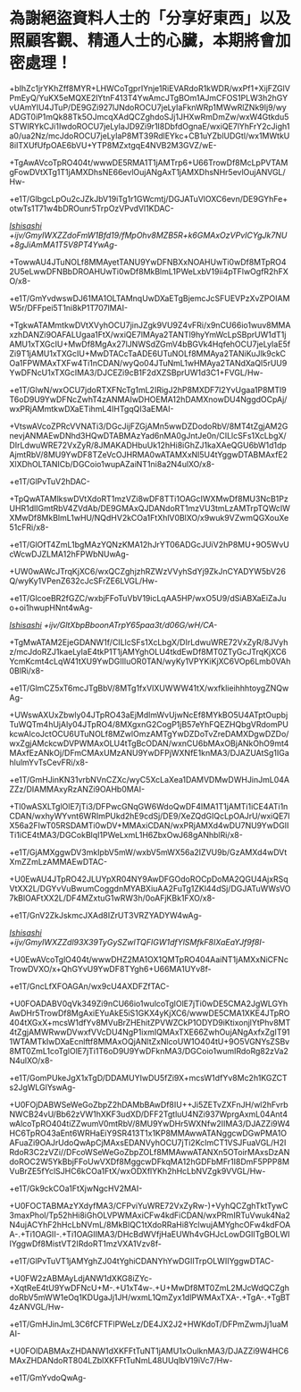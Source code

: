 # 為謝絕盜資料人士的「分享好東西」以及照顧客觀、精通人士的心臟，本期將會加密處理！
+bIhZc1jrYKhZff8MYR+LHWCoTgprIYnje1RiEVARdoR1kWDR/wxPf1+XijFZGlVPmEyQ/YuKX5eMQXE2lYtnF413T4YwAmcJTgBOm1AJmCFOS1PLW3h2hGYvUAmYIU4JTuP/DE9GZi927lJNdoROCU7jeLyIaFknWRp1MWwRlZNk9Ij9/wyADGT0iP1mQk88Tk5OJmcqXAdQCZghdoSJj1JHXwRmDmZw/wxW4Gtkdu5STWIRYkCJi1IwdoROCU7jeLyIaJD9Zi9r1I8DbfdOgnaE/wxiQE7lYhFrY2cJigh1a0/ua2Nz/mcJdoROCU7jeLyIaP8MT39RdlEYkc+CB1uYZblUDGtl/wx1MWtkU8iITXUfUfpOAE6bVU+YTP8MZxtgqE4NVB2M3GVZ/wE-

+TgAwAVcoTpRO404t/wwwDE5RMA1T1jAMTrp6+U66TrowDf8McLpPVTAMgFowDVtXTg1T1jAMXDhsNE66evlOujANgAxT1jAMXDhsNHr5evlOujANVGL/Hw-

+e1T/GlbgcLpOu2cJZkJbV19iTg1r1GWcmtj/DGJATuVlOXC6evn/DE9GYhFe+otwTs1T71w4bDROunr5TrpOzVPvdVl1KDAC-

_[Ishisashi](https://github.com/mrhso) +ijv/GmyIWXZZdoFmW1Bfd19/fMpOhv8MZB5R+k6GMAxOzVPvICYgJk7NU+8gJiAmMA1T5V8PT4YwAg-_

+TowwAU4JTuNOLf8MMAyetTANU9YwDFNBXxNOAHUwTi0wDf8MTpRO42U5eLwwDFNBbDROAHUwTi0wDf8MkBlmL1PWeLxbV19ii4pTFlwOgfR2hFXO/x8-

+e1T/GmYvdwswDJ61MA1OLTAMnqUwDXaETgBjemcJcSFUEVPzXvZPOIAMW5r/DFFpei5T1ni8kP1T707lMAI-

+TgkwATAMmtkwDVtXVyhOCU7jinJZgk9VU9Z4vFRi/x9nCU66io1wuv8MMAxzhDANZi9OAFALUgaa1FtX/wxiQE7lMAya2TANTl9hyYmWcLpSBprUW1dT1jAMU1xTXGcIU+MwDf8MgAx27lJNWSdZGmV4bBGVk4HqfehOCU7jeLyIaE5fZi9T1jAMU1xTXGcIU+MwDTACcTaADE6UTuNOLf8MMAya2TANiKuJlk9ckCOa1FPWMAxTXFw4Ti1nCDAN/wyQo04JTuNmL1wHMAya2TANdXaQI5rUU9YwDFNcU1xTXGcIMA3/DJCEZi9cB1F2dXZSBprUW1d3C1+FVGL/Hw-

+e1T/GlwN/wxOCU7jdoRTXFNcTg1mL2IRigJ2hP8MXDF7l2YvUgaa1P8MTl9T6oD9U9YwDFNcZwhT4zANMAIwDHOEMA12hDAMXnowDU4NggdOCpAj/wxPRjAMmtkwDXaETihmL4IHTgqQI3aEMAI-

+VtswAVcoZPRcVVNATi3/DGcJijFZGjAMn5wwDZDodoRbV/8MT4tZgjAM2GnevjANMAEwDNhd3HQwDTABMAzYad6nMA0gJntJe0n/CILlcSFs1XcLbgX/DIrLdwuWRE72VxZyR/8JMAKADHbuUk12hHi8iGhZJ1kaXAeQGU6bW1d1dpAjmtRbV/8MU9YwDF8TZeVcOJHRMA0wATAMXxNl5U4tYggwDTABMAxfE2XlXDhOLTANICb/DGCoio1wupAZaiNT1ni8a2N4ulXO/x8-

+e1T/GlPvTuV2hDAC-

+TpQwATAMlkswDVtXdoRT1mzVZi8wDF8TTi1OAGcIWXMwDf8MU3NcB1PzUHR1dlIGmtRbV4ZVdAb/DE9GMAxQJDANdoRT1mzVU3tmLzAMTrpTQWcIWXMwDf8MkBlmL1wHU/NQdHV2kCOa1FtXhlV0BlXO/x9wuk9VZwmQGXouXe51cFRi/x8-

+e1T/GlOfT4ZmL1bgMAzYQNzKMA12hJrYT06ADGcJUiV2hP8MU+9O5WvUcWcwDJZLMA12hFPWbNUwAg-

+UW0wAWcJTrqKjXC6/wxQCZghjzhRZWzVVyhSdYj9ZkJnCYADYW5bV26Q/wyKy1VPenZ632cJcSFrZE6LVGL/Hw-

+e1T/GlcoeBR2fGZC/wxbjFFoTuVbV19icLqAA5HP/wxO5U9/dSiABXaEiZaJuo+oi1hwupHNnt4wAg-

_[Ishisashi](https://github.com/mrhso) +ijv/GltXbpBboonATrpY65paa3t/d06G/wH/CA-_

+TgMwATAM2EjeGDANW1f/CILlcSFs1XcLbgX/DIrLdwuWRE72VxZyR/8JVyhz/mcJdoRZJ1kaeLyIaE4tkP1T1jAMYghOLU4tkdEwDf8MT0ZTyGcJTrqKjXC6YcmKcmt4cLqW41tXU9YwDGIIluOR0TAN/wyKy1VPYKiKjXC6VOp6Lmb0VAh0BlRi/x8-

+e1T/GlmCZ5xT6mcJTgBbV/8MTg1fxVIXUWWW41tX/wxfklieihhhtoygZNQwAg-

+UWswAXUxZbwly04JTpRO43aEjMdlmWvUjwNcEf8MYkBO5U4ATptOupbjTuWQTm4hUjAly04JTpRO4/8MXgxnG2CogP1jB57eYhFQEZHQbgVRdomPUkcwAlcoJctOCU6UTuNOLf8MZwlOmzAMTgYwDZDoTvZreDAMXDgwDZDo/wxZgjAMckcwDVPWMAxOLU4tTgBcODAN/wxnCU6bMAxOBjANkOhO9mt4MAxfEzANkOj/DFmCMAxUMzANU9YwDFPjWXNfE1knMA3/DJAZUAtSg1IGahlulmYvTsCevFRi/x8-

+e1T/GmHJinKN31vrbNVnCZXc/wyC5XcLaXea1DAMVDMwDWHJinJmL04AZZz/DIAMMAxyRzANZi9OAHb0MAI-

+Tl0wASXLTglOlE7jTi3/DFPwcGNqGW6WdoQwDF4IMA1T1jAMTi1iCE4ATi1nCDAN/wxhyWYvnt6WRImPUkd2hE9cdSj/DE9/XeZQdGIQcLpOAJrU/wxiQE7lX56a2FIwT05RSDAMTi0wDV+MMAxiCDAN/wxPRjAMXd4wDU7NU9YwDGIITi1iCE4tMA3/DGCokBlqI1PWeLxmL1H6ZbxOwJ68gANhblRi/x8-

+e1T/GjAMXggwDV3mkIpbV5mW/wxbV5mWX56a2IZVU9b/GzAMXd4wDVtXmZZmLzAMMAEwDTAC-

+U0EwAU4JTpRO42JLUYpXR04NY9AwDFGOdoROCpDoMA2QGU4AjxRSqVtXX2L/DGYvVuBwumCoggdnMYABXiuAA2FuTg1ZKl44dSj/DGJATuWWsVO7kBlOAFtXX2L/DF4MZxtuG1wRW3h/0oAFjKBk1FXO/x8-

+e1T/GnV2ZkJskmcJXAd8IZrUT3VRZYADYW4wAg-

_[Ishisashi](https://github.com/mrhso) +ijv/GmyIWXZZdl93X39TyGySZwlTQFIGW1dfYlSMfkF8IXaEaYJf9f8I-_

+U0EwAVcoTglO404t/wwwDHZ2MA1OX1QMTpRO404AaiNT1jAMXxNiCFNcTrowDVXO/x+QhGYvU9YwDF8TYgh6+U66MA1UYv8f-

+e1T/GncLfXFOAGAn/wx9cU4AXDFZfTAC-

+U0FOADABV0qVk349Zi9nCU66io1wulcoTglOlE7jTi0wDE5CMA2JgWLGYhAwDHr5TrowDf8MgAxiEYuAkE5iS1GKX4yKjXC6/wwwDE5CMA1XKE4JTpRO404tXGxX+mcsW1dfYv8MVuBrZHEhitZPVWZCkP1ODYD9iKtixonjlYtPhv8MT4tZgjAMWRwwDVwxfVVcDU4NgP1ixmIQMAxTXE66ZwhOujANgAxfxZgIT911WTAMTkIwDXaEcnlftf8MMAxOQjANltZxNlcoUW1O404tU+9O5VGNYsZSBv8MT0ZmL1coTglOlE7jTi1T6oD9U9YwDFknMA3/DGCoio1wumIRdoRg82zVa2N4ulXO/x8-

+e1T/GomPUkeJgX1xTgD/DDAMUYIwDU5fZi9X+mcsW1dfYv8Mc2h1KGZCTs2JgWLGlYswAg-

+U0FOjDABWSeWeGoZbpZ2hDAMbBAwDf8IU++Ji5ZETvZXFnJH/wl2hFvrbNWCB24vU/Bb62zVW1hXKF3udXD/DFF2TgtluU4NZi937WprgAxmL04Ant4wAlcoTpRO404tiZZwumV0mtRbV/8MU9YwDHr5WXNfw2IIMA3/DJAZZi9W4HC6TpRO43aEnt6WRHaEiY9SR413T1x1KP8MMAwwATANggcwDGwPMA1OAFuaZi9OAJrUdoQwApCjMAxsEDANVyhOCU7jTi2KclmCT1VSJFuaVGL/H2IRdoR3C2zVZi//DFcoWSeWeGoZbpZOLf8MMAwwATANXn5OToirMAxsDzANdoROC2W5YkBbjFFoUwVXDf8MggcwDFkqMA12hGDFbMFr1I8DmF5PPP8MVuBrZE5fYclSJHC6kCOa1FtX/wxODXflYKh2hHcLbNVZgk9VVGL/Hw-

+e1T/Gk9ckCOa1FtXjwNgcHV2MAI-

+U0FOCTABMAzYXdyfMA3/CFPviYuWRE72VxZyRw-)+VyhQCZghTktTywC3maxPhol/Tp52hHi8iGhOLVPWMAxiCFw4kdFiCDAN/wxPRmIRTuVwuk4Na2N4ujACYhF2hHcLbNVmL/8MkBlQC1tXdoRRaHi8YclwujAMYghcOFw4kdFOAA-.+Ti1OAGII-.+Ti1OAGIIMA3/DHcBdWVfjHaEUWh4vGHJcLowDGIITgBOLWIIYggwDf8MistVT2IRdoRT1mzVXA1Vzv8f-

+e1T/GlPvTuVT1jAMYghZJ04tYghiCDANYhYwDGIITrpOLWIIYggwDTAC-

+U0FW2zABMAyLdjANW1dXKG8iZYc-+XqtReE4tU9YwDFNcU+M-.+U1xT4w-.+U+MwDf8MT0ZmL2MJcWdQCZghdoRbV5mWW1eOq1KDUgaJj1JH/wxmL1QmZyx1dlPWMAxTXA-.+TgA-.+TgBT4zANVGL/Hw-

+e1T/GmHJinJmL3C6fCFTFlPWeLz/DE4JX2J2+HWKdoT/DFPmZwmJj1uaMAI-

+U0FOlDABMAxZHDANW1dXKFFtTuNT1jAMU1xOulknMA3/DJAZZi9W4HC6MAxZHDANdoRT804LZblXKFFtTuNmL48UUqlbV19iVc7/Hw-

+e1T/GmYvdoQwAg-
